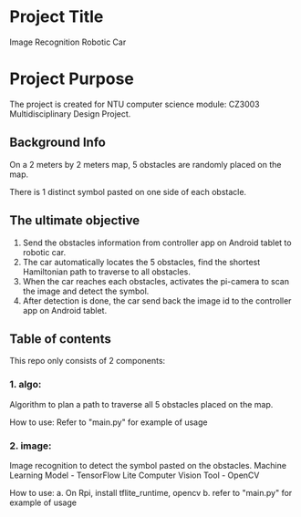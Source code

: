 # Project Title
Image Recognition Robotic Car

# Project Purpose
The project is created for NTU computer science module: CZ3003 Multidisciplinary Design Project.


## Background Info

On a 2 meters by 2 meters map, 5 obstacles are randomly placed on the map.

There is 1 distinct symbol pasted on one side of each obstacle.


## The ultimate objective

1. Send the obstacles information from controller app on Android tablet to robotic car.
2. The car automatically locates the 5 obstacles, find the shortest Hamiltonian path to traverse to all obstacles.
3. When the car reaches each obstacles, activates the pi-camera to scan the image and detect the symbol.
4. After detection is done, the car send back the image id to the controller app on Android tablet.


## Table of contents

This repo only consists of 2 components:

### 1. algo:
Algorithm to plan a path to traverse all 5 obstacles placed on the map.

How to use:
Refer to "main.py" for example of usage


### 2. image:
Image recognition to detect the symbol pasted on the obstacles.
Machine Learning Model - TensorFlow Lite
Computer Vision Tool - OpenCV

How to use:
a. On Rpi, install tflite_runtime, opencv
b. refer to "main.py" for example of usage
